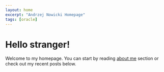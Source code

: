 ```yaml
---
layout: home
excerpt: "Andrzej Nowicki Homepage"
tags: [oracle]
---
```


# Hello stranger!

Welcome to my homepage. You can start by reading [about me](about/) section or check out my recent posts below.

